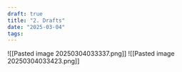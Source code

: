 ```yaml
---
draft: true
title: "2. Drafts"
date: "2025-03-04"
tags: 
---
```

![[Pasted image 20250304033337.png]]
![[Pasted image 20250304033423.png]]